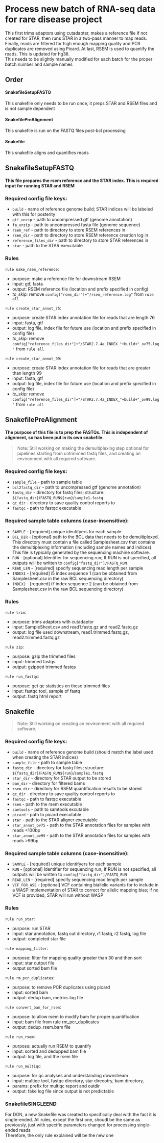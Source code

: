 # Process new batch of RNA-seq data for rare disease project
This first trims adaptors using cutadapter, makes a reference file if not created for STAR, then runs STAR in a two-pass manner to map reads. Finally, reads are filtered for high enough mapping quality and PCR duplicates are removed using Picard. At last, RSEM is used to quantify the reads. This is updated for hg38.    
This needs to be slightly manually modified for each batch for the proper batch number and sample names


## Order
#### SnakefileSetupFASTQ   
This snakefile only needs to be run once, it preps STAR and RSEM files and is not sample dependent
#### SnakefilePreAlignment  
This snakefile is run on the FASTQ files post-bcl processing  
#### Snakefile   
This snakefile aligns and quantifies reads   



## SnakefileSetupFASTQ   
#### This file prepares the rsem reference and the STAR index. This is required input for running STAR and RSEM

### Required config file keys:
* `build` - name of reference genome build; STAR indices will be labeled with this for posterity
* `gtf_unzip` - path to uncompressed gtf (genome annotation)
* `fa_unzip` - path to uncompressed fasta file (genome sequence)
* `rsem_ref` - path to directory to store RSEM references in
* `rsem_dir` - path to directory to store RSEM reference creation log in
* `reference_files_dir` - path to directory to store STAR references in
* `star` - path to the STAR executable

### Rules
`rule make_rsem_reference`:
 * purpose: make a reference file for downstream RSEM
 * input: gtf, fasta
 * output: RSEM reference file (location and prefix specified in config)
 * *to_skip:* remove `config["rsem_dir"]+"/rsem_reference.log"` from `rule all`

`rule create_star_annot_75`:   
 * purpose: create STAR index annotation file for reads that are length 76    
 * input: fasta, gtf    
 * output: log file, index file for future use (location and prefix specified in config file) 
 * *to_skip:* remove `config["reference_files_dir"]+"/STAR2.7.4a_INDEX_"+build+"_ov75.log"` from `rule all`    

`rule create_star_annot_99`:    
 * purpose: create STAR index annotation file for reads that are greater than length 99   
 * input: fasta, gtf  
 * output: log file, index file for future use (location and prefix specified in config file)
 * *to_skip:* remove `config["reference_files_dir"]+"/STAR2.7.4a_INDEX_"+build+"_ov99.log"` from `rule all` 

## SnakefilePreAlignment
#### The purpose of this file is to prep the FASTQs. This is independent of alignment, so has been put in its own snakefile.

> Note: Still working on making the demultiplexing step optional for pipelines starting from untrimmed fastq files, and creating an environment with all required software.

### Required config file keys:
* `sample_file` - path to sample table
* `bcl2fastq_dir` - path to uncompressed gtf (genome annotation)
* `fastq_dir` - directory for fastq files; structure: `${fastq_dir}`/`FASTQ_RUN${run}`/`sample1.fastq`
* `qc_dir` - directory to save quality control reports to
* `fastqc` - path to fastqc executable

### Required sample table columns (case-insensitive):
* `SAMPLE` - [required] unique identifyers for each sample
* `BCL_DIR` - [optional] path to the BCL data that needs to be demultiplexed. This directory must contain a file called Samplesheet.csv that contains the demultiplexing information (including sample names and indices). This file is typically generated by the sequencing machine software.
* `RUN` - [optional] Identifier for sequencing run; If RUN is not specified, all outputs will be written to `config["fastq_dir"]/FASTQ_RUN`
* `READ_LEN` - [required] specify sequencing read length per sample
* `INDEX1` - [required] i5 index sequence 1 (can be obtained from Samplesheet.csv in the raw BCL sequencing directory)
* `INDEX2` - [required] i7 index sequence 2 (can be obtained from Samplesheet.csv in the raw BCL sequencing directory)

### Rules
`rule trim`:   
 * purpose: trims adaptors with cutadaptor    
 * input: SampleSheet.csv and read1.fastq.gz and read2.fastq.gz   
 * output: log file used downstream, read1.trimmed.fastq.gz, read2.trimmed.fastq.gz  

`rule zip`:   
 * purpose: gzip the trimmed files
 * input: trimmed fastqs
 * output: gzipped trimmed fastqs    

`rule run_fastqc`:
 * purpose: get qc statistics on these trimmed files  
 * input: fastqc tool, sample of fastq
 * output: fastq html report     

## Snakefile

> Note: Still working on creating an environment with all required software.

### Required config file keys:
* `build` - name of reference genome build (should match the label used when creating the STAR indices)
* `sample_file` - path to sample table
* `fastq_dir` - directory for fastq files; structure: `${fastq_dir}`/`FASTQ_RUN${run}`/`sample1.fastq`
* `star_dir` - directory for STAR output to be stored
* `bam_dir` - directory for filtered bams
* `rsem_dir` - directory for RSEM quantification results to be stored
* `qc_dir` - directory to save quality control reports to
* `fastqc` - path to fastqc executable
* `rsem` - path to the rsem executable
* `samtools` - path to samtools excutable
* `picard` - path to picard executable
* `star` - path to the STAR aligner executable
* `star_annot_ov75` - path to the STAR annotation files for samples with reads <100bp
* `star_annot_ov99` - path to the STAR annotation files for samples with reads >99bp

### Required sample table columns (case-insensitive):
* `SAMPLE` - [required] unique identifyers for each sample
* `RUN` - [optional] Identifier for sequencing run; If RUN is not specified, all outputs will be written to `config["fastq_dir"]/FASTQ_RUN`
* `READ_LEN` - [required] specify sequencing read length per sample
* `VCF_FOR_ASE` - [optional] VCF containing biallelic variants for to include in a WASP implementation of STAR to correct for allelic mapping bias; if no VCF is provided, STAR will run without WASP

### Rules
`rule run_star`:
 * purpose: run STAR
 * input: star annotation, fastq out directory, r1 fastq, r2 fastq, log file
 * output: completed star file
 
`rule mapping_filter`:
 * purpose: filter for mapping quality greater than 30 and then sort
 * input: star output file
 * output sorted bam file

`rule rm_pcr_duplicates`:
 * purpose: to remove PCR duplicates using picard
 * input: sorted bam
 * output: dedup bam, metrics log file


`rule convert_bam_for_rsem`:
 * purpose: to allow rsem to modify bam for proper quantification
 * input: bam file from rule rm_pcr_duplicates
 * output: dedup_rsem.bam file

`rule run_rsem`:
 * purpose: actually run RSEM to quantify
 * input: sorted and dedupped bam file  
 * output: log file, and the rsem file    

`rule run_multiqc`:   
 * purpose: for qc analyses and understanding downstream   
 * input: multiqc tool, fastqc directory, star direcotry, bam directory, 
 * params: prefix for multiqc report and outdir      
 * output: fake log file since output is not predictable       

### SnakefileSINGLEEND
For DGN, a new Snakefile was created to specifically deal with the fact it is single-ended. All rules, except the first one, shoudl be the same as previously, just with specific parameters changed for processing single-ended reads          
Therefore, the only rule explained will be the new one    
